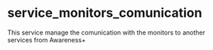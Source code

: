 # service_monitors_comunication
This service manage the comunication with the monitors to another services from Awareness+
